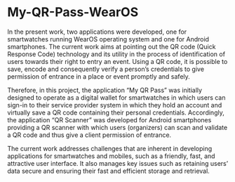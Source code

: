 # My-QR-Pass-WearOS

In the present work, two applications were developed, one for smartwatches running WearOS 
operating system and one for Android smartphones. The current work aims at pointing out the 
QR code (Quick Response Code) technology and its utility in the process of identification of users 
towards their right to entry an event. Using a QR code, it is possible to save, encode and consequently verify a person’s credentials to give 
permission of entrance in a place or event promptly and safely.

Therefore, in this project, the application “My QR Pass” was initially designed to operate as a 
digital wallet for smartwatches in which users can sign-in to their service provider system in 
which they hold an account and virtually save a QR code containing their personal credentials. 
Accordingly, the application “QR Scanner” was developed for Android smartphones providing a 
QR scanner with which users (organizers) can scan and validate a QR code and thus give a client 
permission of entrance.

The current work addresses challenges that are inherent in developing applications 
for smartwatches and mobiles, such as a friendly, fast, and attractive user interface. It also 
manages key issues such as retaining users’ data secure and ensuring their fast and 
efficient storage and retrieval.
